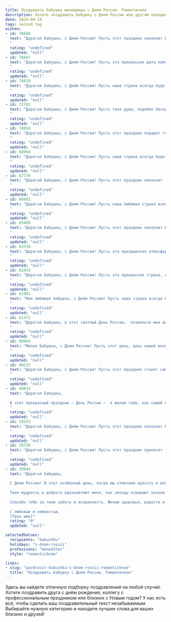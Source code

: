 ```yaml
---
title: Поздравить бабушку менеджера с Днем России. Романтичное
description: Хотите поздравить бабушку с Днем России или другим праздником? Наш ИИ создаст незабываемое поздравление, а вы обязательно выделитесь среди других.  
date: 2024-09-19
tags: second tag
wishes:
- id: 76668
  text: "Дорогая Бабушка, с Днем России! Пусть этот праздник наполнит Вашу жизнь теплом, радостью и светлыми чувствами. Желаю Вам крепкого здоровья, процветания и много-много счастливых лет!
  "
  rating: "undefined"
  updated: "null"
- id: 76667
  text: "Дорогая Бабушка, с Днем России! Пусть эта прекрасная дата напомнит о величии нашей страны и о том, как сильно мы любим свою Родину. Пусть каждый день вашей жизни будет наполнен любовью, счастьем и благополучием. В этот праздничный день позвольте мне выразить свою глубокую признательность за ваш труд, за вашу неиссякаемую энергию и за ваше теплое сердце. Вы – пример доброты и мудрости,  и я горжусь, что вы моя Бабушка!
  "
  rating: "undefined"
  updated: "null"
- id: 74019
  text: "Дорогая Бабушка, с Днём России! Пусть наша страна всегда будет сильна и процветает, а ты, как истинная хранительница семейных традиций и ценностей, остаешься опорой и вдохновением для всех нас. Пусть твоя жизнь будет наполнена радостью, любовью и счастьем!
  "
  rating: "undefined"
  updated: "null"
- id: 72701
  text: "Дорогая Бабушка, с Днем России! Пусть твоя душа, подобно бескрайним просторам нашей Родины, всегда будет полна любви, тепла и света. Пусть этот день подарит тебе яркие эмоции и напомнит о том, как прекрасна наша страна!
  "
  rating: "undefined"
  updated: "null"
- id: 70859
  text: "Дорогая Бабушка, с Днем России! Пусть этот праздник подарит тебе тепло и радость, а в твоём сердце всегда сияет любовь к нашей родине. Желаю тебе крепкого здоровья, семейного благополучия и процветания.  Пусть твоя душа всегда будет полна вдохновения, а каждый день - ярким и счастливым, как летний рассвет над родной землей.
  "
  rating: "undefined"
  updated: "null"
- id: 68964
  text: "Дорогая Бабушка, с Днём России! Пусть наша страна всегда будет символом единства, надежды и любви, как и ты, моя дорогая,  —  опора и источник тепла для всей нашей семьи.  Желаю тебе крепкого здоровья,  радости и  спокойствия,  чтобы каждый день был  ярким  и  полным  любви.
  "
  rating: "undefined"
  updated: "null"
- id: 67770
  text: "Дорогой бабушке, с Днем России! Пусть этот праздник наполнит твою жизнь яркими красками и теплом, как рассвет над родной землей. Желаю тебе крепкого здоровья, душевного спокойствия и неиссякаемой любви, которая всегда тебе сопутствует как верный спутник.
  "
  rating: "undefined"
  updated: "null"
- id: 66681
  text: "Дорогая Бабушка, с Днем России! Пусть наша любимая страна всегда остается сильной и процветающей, а наша семья - крепкой и дружной. Ты - настоящая хранительница наших традиций, и твоя любовь и забота - самый ценный подарок. Пусть каждый день приносит тебе радость и спокойствие, а моя любовь и поддержка будут всегда рядом.
  "
  rating: "undefined"
  updated: "null"
- id: 65489
  text: "Дорогая Бабушка, с Днем России! Пусть этот праздник наполнит Вашу жизнь теплом, радостью и гордостью за нашу прекрасную страну.  Пусть Ваша душа всегда будет светлой и чистой, как небо над Россией,  а сердце бьется в унисон с ритмом ее истории. Желаю Вам крепкого здоровья,  неиссякаемой энергии и  многих счастливых лет в окружении любимых людей.
  "
  rating: "undefined"
  updated: "null"
- id: 63739
  text: "Дорогая Бабушка, с Днем России! Пусть эта праздничная атмосфера наполнит твою жизнь радостью, теплом и любовью, как та нежность, с которой ты всегда встречаешь нас. Пусть твоя мудрость и опыт, как ценный менеджер жизни, всегда направляют и вдохновляют, а сердце поет от гордости за нашу великую Родину!
  "
  rating: "undefined"
  updated: "null"
- id: 62453
  text: "Дорогая Бабушка, с Днём России! Пусть эта прекрасная страна, которую мы так любим, всегда будет для нас символом  счастья, благополучия и любви.  Ты, как истинный менеджер,  умно и мудро ведешь свою жизнь,  успешно управляя семейным очагом и  нами, своими любящими внуками.  Ты - настоящая  россиянка,  полная  красоты,  души и  нежности. Желаю тебе  ярких  моментов,  крепкого  здоровья  и  неисчерпаемого  оптимизма!
  "
  rating: "undefined"
  updated: "null"
- id: 61981
  text: "Моя любимая бабушка, с Днём России! Пусть наша страна всегда будет сильной и красивой, а мы - счастливыми и свободными. Ты, как и наша Родина, полна мудрости и любви. Пусть твоя жизнь будет яркой и наполненной счастьем!
  "
  rating: "undefined"
  updated: "null"
- id: 61472
  text: "Дорогая Бабушка, в этот светлый День России,  позвольте мне выразить всю свою любовь и признательность! Вы - воплощение истинной российской души, с ее теплотой, мудростью и неиссякаемой силой. Пусть этот день наполнит Вас радостью, а жизнь - миром и благополучием!
  "
  rating: "undefined"
  updated: "null"
- id: 60964
  text: "Милая Бабушка, с Днем России! Пусть этот день, день нашей великой страны, станет для тебя таким же светлым и радостным, как ты сама. Пусть твоя душа, полная любви и тепла, всегда будет согрета заботой и счастьем. Я желаю тебе крепкого здоровья,  жизненной энергии и  множества счастливых моментов, чтобы твоя работа менеджера приносила только положительные эмоции.  С праздником, дорогая!
  "
  rating: "undefined"
  updated: "null"
- id: 60232
  text: "Дорогая Бабушка, с Днем России! Пусть этот праздник станет символом нашего единства, любви к Родине и веры в светлое будущее. Пусть твоя жизнь, как и Россия, всегда будет наполнена красотой, любовью и процветанием.
  "
  rating: "undefined"
  updated: "null"
- id: 60014
  text: "Дорогая Бабушка,
  
  В этот прекрасный праздник – День России –  я желаю тебе, как самой любимой  моей менеджерке, всего самого светлого и доброго. Пусть  твоя жизнь будет наполнена счастьем, радостью,  и пусть каждый день будет полон любви и заботы!
  "
  rating: "undefined"
  updated: "null"
- id: 59253
  text: "Дорогая Бабушка, с Днём России! Пусть этот праздник наполнит Вашу жизнь светом, любовью и теплом, как солнечный день. Пусть в этот день Вы почувствуете себя самой счастливой, любимой и уважаемой, как истинный символ нашей великой страны.
  "
  rating: "undefined"
  updated: "null"
- id: 58758
  text: "Дорогая Бабушка, с Днем России! Пусть этот праздник принесет тебе мир, радость и любовь, а сердце твое всегда будет полным светлых воспоминаний о нашей великой стране. Твой талант менеджера всегда восхищает меня, и я желаю тебе оставаться такой же мудрой, сильной и вдохновляющей!
  "
  rating: "undefined"
  updated: "null"
- id: 38944
  text: "Дорогая бабушка,
  
  С Днем России! В этот особенный день, когда мы отмечаем красоту и величие нашей страны, хочу выразить тебе свою глубокую любовь и восхищение. Ты — как крепкий компас в нашем семейном море, всегда направляющая нас к верным жизненным ценностям и поддерживающая в трудные минуты.
  
  Твоя мудрость и доброта вдохновляют меня, как звезды освещают ночное небо. Пусть каждый день твоей жизни будет наполнен счастьем, светом и теплом, а твой жизненный опыт всегда служит нам путеводной нитью.
  
  Спасибо тебе за твою заботу и искренность. Желаю здоровья, радости и долгих лет, чтобы мы могли вместе видеть, как цветет наша великая Россия, и делиться друг с другом теплом этого праздника.
  
  С любовью и нежностью,
  [Твое имя]"
  rating: "0"
  updated: "null"

selectedValues:
  recipients: "babushku"
  holidays: "s-dnem-rossii"
  professions: "menedzher"
  style: "romantichnoe"

links:
- slug: "pozdravit-babushku-s-dnem-rossii-romantichnoe"
  title: "Поздравить бабушку с Днем России. Романтичное"
---
```


Здесь вы найдете отличную подборку поздравлений на любой случай. 
Хотите поздравить друга с днём рождения, коллегу с профессиональным праздником или близких с Новым годом? У нас есть всё, чтобы сделать ваш поздравительный текст незабываемым. Выбирайте нужную категорию и находите лучшие слова для ваших близких и друзей!
